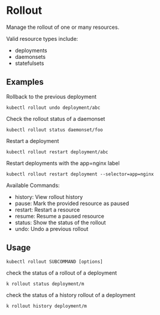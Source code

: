 # Rollout

Manage the rollout of one or many resources.

 Valid resource types include:

* deployments
* daemonsets
* statefulsets

## Examples

Rollback to the previous deployment
```
kubectl rollout undo deployment/abc
```

Check the rollout status of a daemonset
```
kubectl rollout status daemonset/foo
```

Restart a deployment
```
kubectl rollout restart deployment/abc
```

Restart deployments with the app=nginx label
```
kubectl rollout restart deployment --selector=app=nginx
```

Available Commands:
*  history:       View rollout history
*  pause:         Mark the provided resource as paused
*  restart:       Restart a resource
*  resume:        Resume a paused resource
*  status:        Show the status of the rollout
*  undo:          Undo a previous rollout

## Usage

```
kubectl rollout SUBCOMMAND [options]
```

check the status of a rollout of a deployment
```
k rollout status deployment/m
```

check the status of a history rollout of a deployment
```
k rollout history deployment/m
```
